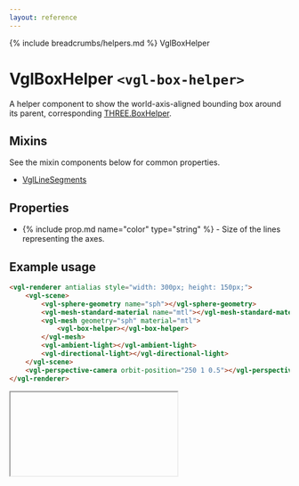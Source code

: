 ```yaml
---
layout: reference
---
```

{% include breadcrumbs/helpers.md %} VglBoxHelper
# VglBoxHelper `<vgl-box-helper>`
A helper component to show the world-axis-aligned bounding box around its parent, corresponding [THREE.BoxHelper](https://threejs.org/docs/index.html#api/helpers/BoxHelper).
## Mixins
See the mixin components below for common properties.
* [VglLineSegments](vgl-line-segments)

## Properties
* {% include prop.md name="color" type="string" %} - Size of the lines representing the axes.

## Example usage
```html
<vgl-renderer antialias style="width: 300px; height: 150px;">
    <vgl-scene>
        <vgl-sphere-geometry name="sph"></vgl-sphere-geometry>
        <vgl-mesh-standard-material name="mtl"></vgl-mesh-standard-material>
        <vgl-mesh geometry="sph" material="mtl">
            <vgl-box-helper></vgl-box-helper>
        </vgl-mesh>
        <vgl-ambient-light></vgl-ambient-light>
        <vgl-directional-light></vgl-directional-light>
    </vgl-scene>
    <vgl-perspective-camera orbit-position="250 1 0.5"></vgl-perspective-camera>
</vgl-renderer>
```
<div class="vgl-example"><iframe class="vgl-example__content" srcdoc="
    <style>
        body {
            margin: 0;
            overflow: hidden;
        }
        .vgl-canvas {
            height: 100vh;
        }
    </style>
    <vgl-renderer antialias class='vgl-canvas'>
        <vgl-scene>
            <vgl-sphere-geometry name='sph'></vgl-sphere-geometry>
            <vgl-mesh-standard-material name='mtl'></vgl-mesh-standard-material>
            <vgl-mesh geometry='sph' material='mtl'>
                <vgl-box-helper></vgl-box-helper>
            </vgl-mesh>
            <vgl-ambient-light></vgl-ambient-light>
            <vgl-directional-light></vgl-directional-light>
        </vgl-scene>
        <vgl-perspective-camera orbit-position='250 1 0.5'></vgl-perspective-camera>
    </vgl-renderer>
    <script src='https://unpkg.com/vue/dist/vue.min.js'></script>
    <script src='https://unpkg.com/three/build/three.min.js'></script>
    <script src='../js/vue-gl.js'></script>
    <script>
        Object.keys(VueGL).forEach(function(name) {
            Vue.component(name, VueGL[name]);
        });
        const vm = new Vue({
            el: '.vgl-canvas'
        });
    </script>
"></iframe></div>
<script src="https://unpkg.com/srcdoc-polyfill@1.0.0/srcdoc-polyfill.min.js"></script>
